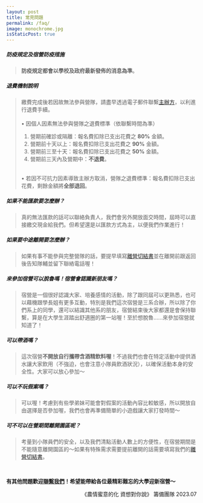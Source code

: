 ```yaml
---
layout: post
title: 常見問題
permalink: /faq/
image: monochrome.jpg
isStaticPost: true
---
```

##### 防疫規定及宿營防疫措施
>**防疫規定都會以學校及政府最新發佈的消息為準**。

##### 退費機制說明
>繳費完成後若因故無法參與營隊，請盡早透過電子郵件聯繫[主辦方](mailto:acxchemxim@gmail.com)，以利進行退費手續。<br><br>
>• 因個人因素無法參與營隊之退費標準（依聯繫時間為準）
>1. 營期前確診或隔離：報名費扣除已支出花費之 **80%** 金額。
>2. 營期前十天以上：報名費扣除已支出花費之 **90%** 金額。
>3. 營期前三至十天：報名費扣除已支出花費之 **50%** 金額。
>4. 營期前三天內及營期中：**不退費**。<br><br>
>
>• 若因不可抗力因素導致主辦方取消，營隊之退費標準：報名費扣除已支出花費，剩餘金額將**全部退回**。

##### 如果不能匯款要怎麼辦？
>真的無法匯款的話可以聯絡負責人，我們會另外開放面交時間，屆時可以直接繳交現金給我們。但希望還是以匯款方式為主，以便我們作業進行！

##### 如果要中途離開要怎麼辦？
>如果有事不能參與完整營隊的話，要提早填寫<a href="{{ site.baseurl }}/assets/提前離營切結書.pdf" target="_blank">離營切結書</a>並在離開前跟返回後告知隊輔並留下聯絡電話喔！

##### 來參加宿營可以脫魯嗎！宿營會認識新朋友嗎？
>宿營是一個很好認識大家、培養感情的活動，除了跟同屆可以更熟悉，也可以藉機跟學長姐有更多互動，特別是我們這次宿營是三系合辦，所以除了你們系上的同學，還可以結識其他系的朋友，宿營結束後大家都還是會保持聯繫，算是在大學生涯踏出舒適圈的第一站喔！至於想脫魯……來參加宿營就知道了！

##### 可以帶酒嗎？
>這次宿營**不開放自行攜帶含酒精飲料喔**！不過我們也會在特定活動中提供酒水讓大家飲用（不強迫，也會注意小隊員飲酒狀況），以確保活動本身的安全性。大家可以放心參加～

##### 可以不玩假案嗎？
>可以喔！考慮到有些學弟妹可能會對假案的活動內容比較敏感，所以開放自由選擇是否參加喔，我們也會再準備簡單的小遊戲讓大家打發時間～

##### 可不可以在營期間離開園區呢？
>考量到小隊員們的安全，以及我們清點活動人數上的方便性，在宿營期間是不能隨意離開園區的～如果有特殊需求需要提前離開的話需要填寫我們的<a href="{{ site.baseurl }}/assets/提前離營切結書.pdf" target="_blank">離營切結書</a>。

<br>

**有其他問題歡迎[聯繫我們](mailto:acxchemxim@gmail.com)！希望能帶給各位最精彩難忘的大學迎新宿營～**

<p style="text-align:right;">《農情蜜意的化 資想對你說》 籌備團隊 2023.07</p>
